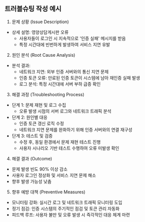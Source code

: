 ## 트러블슈팅 작성 예시
1. 문제 상황 (Issue Description)
  - 상세 설명:
    영양상담게시판 오류
    - 사용자들이 로그인 시 지속적으로 '인증 실패' 메시지를 받음
    - 특정 시간대에 빈번하게 발생하여 서비스 지연 유발

2. 원인 분석 (Root Cause Analysis)
  - 분석 결과:
    - 네트워크 지연: 외부 인증 서버와의 통신 지연 문제
    - 인증 토큰 오류: 만료된 인증 토큰이 시스템에 남아 재인증 실패 발생
    - 로그 분석: 특정 시간대에 서버 부하 급증 확인

3. 해결 과정 (Troubleshooting Process)
  - 단계 1: 문제 재현 및 로그 수집
    - 오류 발생 시점의 서버 로그와 네트워크 트래픽 분석
  - 단계 2: 원인별 대응
    - 인증 토큰 갱신 로직 수정
    - 네트워크 지연 문제를 완화하기 위해 인증 서버와의 연결 재구성
  - 단계 3: 테스트 및 검증
    - 수정 후, 동일 환경에서 문제 재현 테스트 진행
    - 사용자 시나리오 기반 테스트 수행하여 오류 미발생 확인

4. 해결 결과 (Outcome)
  - 문제 발생 빈도 90% 이상 감소
  - 사용자 로그인 정상화 및 서비스 지연 문제 해소
  - 향후 발생 가능성 낮춤

5. 향후 예방 대책 (Preventive Measures)
  - 모니터링 강화: 실시간 로그 및 네트워크 트래픽 모니터링 도입
  - 정기 점검: 인증 시스템의 주기적인 점검 및 토큰 관리 자동화
  - 피드백 루프: 사용자 불만 및 오류 발생 시 즉각적인 대응 체계 마련